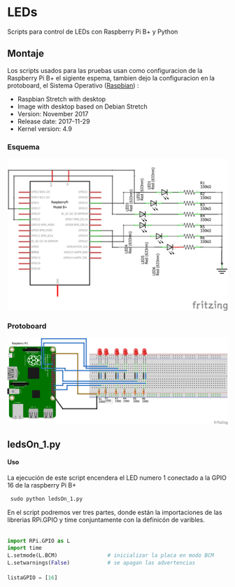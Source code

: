 # LEDs
Scripts para control de LEDs con Raspberry Pi B+ y Python

## Montaje
Los scripts usados para las pruebas usan como configuracion de la Raspberry Pi B+  el sigiente espema, tambien dejo la configuracion en la protoboard,
el Sistema Operativo ([Raspbian](https://www.raspberrypi.org/downloads/raspbian/)) :

*	Raspbian Stretch with desktop
*	Image with desktop based on Debian Stretch
*	Version: November 2017
*	Release date: 2017-11-29
*	Kernel version: 4.9

### Esquema 
 ![Esquema Raspberry Pi B+ ](https://github.com/ibrito/RaspberryPi/blob/master/LEDs/rpi_B_LEDs_esquema.png "Esquema rspberry Pi b+ ")

### Protoboard
![Protoboard Raspberry Pi B+ ](https://github.com/ibrito/RaspberryPi/blob/master/LEDs/rpi_B_LEDs_protoboard.png "Protoboard rspberry Pi b+ ")

## ledsOn_1.py

#### Uso

La ejecución de este script encendera el LED numero 1  conectado a la GPIO 16 de la raspberry Pi B+

```py
 sudo python ledsOn_1.py

```

En el script podremos ver tres partes, donde están la importaciones de las librerias RPi.GPIO y time conjuntamente con la definicón de varibles.

```py

import RPi.GPIO as L  
import time
L.setmode(L.BCM)                # inicializar la placa en modo BCM
L.setwarnings(False)            # se apagan las advertencias

listaGPIO = [16]

```






